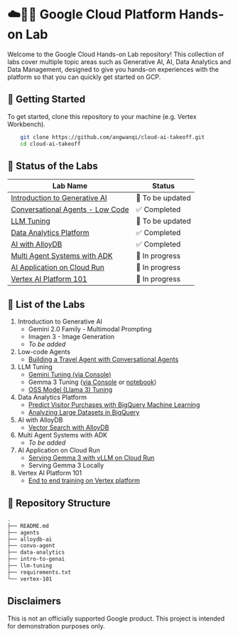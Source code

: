 # ☁️👨‍💻 Google Cloud Platform Hands-on Lab

Welcome to the Google Cloud Hands-on Lab repository! This collection of labs cover multiple topic areas such as Generative AI, AI, Data Analytics and Data Management, designed to give you hands-on experiences with the platform so that you can quickly get started on GCP. 

## 🚀 Getting Started
To get started, clone this repository to your machine (e.g. Vertex Workbench). 
```bash
    git clone https://github.com/angwanqi/cloud-ai-takeoff.git
    cd cloud-ai-takeoff
 ```
## 🔧 Status of the Labs
| Lab Name | Status |
| --- | --- |
| [Introduction to Generative AI](intro-to-genai)  | 🚧 To be updated |
| [Conversational Agents - Low Code](convo-agent) | ✅ Completed |
| [LLM Tuning](llm-tuning) | 🚧 To be updated |
| [Data Analytics Platform](data-analytics) | ✅ Completed |
| [AI with AlloyDB](alloydb-ai) | ✅ Completed |
| [Multi Agent Systems with ADK](agents) | 🚧 In progress |
| [AI Application on Cloud Run](cloudrun) | 🚧 In progress |
| [Vertex AI Platform 101](vertex-101) | 🚧 In progress |

## 🤖 List of the Labs
1. Introduction to Generative AI
    - Gemini 2.0 Family - Multimodal Prompting
    - Imagen 3 - Image Generation
    - *To be added*
2. Low-code Agents
    - [Building a Travel Agent with Conversational Agents](convo-agent/travel_convo_agent.md)
3. LLM Tuning
    - [Gemini Tuning (via Console)](https://cloud.google.com/vertex-ai/generative-ai/docs/models/gemini-use-supervised-tuning#console)
    - Gemma 3 Tuning ([via Console](https://console.cloud.google.com/vertex-ai/publishers/google/model-garden/gemma3) or [notebook](llm-tuning/gemma3_finetuning_on_vertex.ipynb))
    - [OSS Model (Llama 3) Tuning](llm-tuning/llama3_finetuning_on_vertex.ipynb)
4. Data Analytics Platform
    - [Predict Visitor Purchases with BigQuery Machine Learning](data-analytics/bigquery-ml)
    - [Analyzing Large Datasets in BigQuery](data-analytics/bigquery)
5. AI with AlloyDB
    - [Vector Search with AlloyDB](alloydb-ai/vector_search_with_alloydb.md)
6. Multi Agent Systems with ADK
    - *To be added*
7. AI Application on Cloud Run
    - [Serving Gemma 3 with vLLM on Cloud Run](cloudrun/deploy_vllm_cloudrun.md)
    - Serving Gemma 3 Locally
8. Vertex AI Platform 101
    - [End to end training on Vertex platform](vertex-101)


## 🧱 Repository Structure
```bash
.
├── README.md
├── agents
├── alloydb-ai
├── convo-agent
├── data-analytics
├── intro-to-genai
├── llm-tuning
├── requirements.txt
└── vertex-101
```

## Disclaimers
This is not an officially supported Google product. This project is intended for demonstration purposes only.
